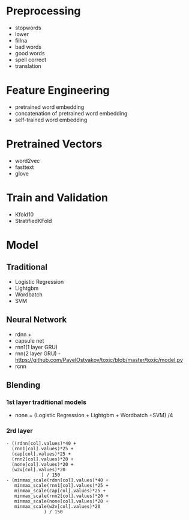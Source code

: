 
# Preprocessing
- stopwords
- lower
- fillna
- bad words
- good words
- spell correct 
- translation

# Feature Engineering
- pretrained word embedding
- concatenation of pretrained word embedding
- self-trained word embedding

# Pretrained Vectors
- word2vec
- fasttext
- glove

# Train and Validation
- Kfold10
- StratifiedKFold

# Model
## Traditional 
- Logistic Regression
- Lightgbm
- Wordbatch
- SVM

## Neural Network
- rdnn +
- capsule net 
- rnn1(1 layer GRU)
- rnn(2 layer GRU) - https://github.com/PavelOstyakov/toxic/blob/master/toxic/model.py
- rcnn

## Blending
### 1st layer traditional models
- none = (Logistic Regression + Lightgbm + Wordbatch +SVM) /4

### 2rd layer
```
- ((rdnn[col].values)*40 +
  (rnn1[col].values)*25 +
  (cap[col].values)*25 +
  (rnn2[col].values)*20 +
  (none[col].values)*20 +
  (w2v[col].values)*20 
             ) / 150
- (minmax_scale(rdnn[col].values)*40 +
   minmax_scale(rnn1[col].values)*25 +
   minmax_scale(cap[col].values)*25 +
   minmax_scale(rnn2[col].values)*20 +
   minmax_scale(none[col].values)*20 +
   minmax_scale(w2v[col].values)*20 
              ) / 150
```
